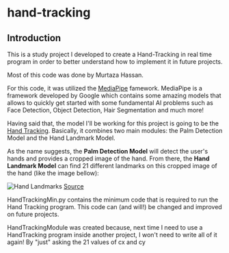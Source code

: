 # hand-tracking
 
 ## Introduction

This is a study project I developed to create a Hand-Tracking in real time program in order to better understand how to implement it in future projects.

Most of this code was done by Murtaza Hassan.

For this code, it was utilized the [MediaPipe](https://google.github.io/mediapipe/) famework. MediaPipe is a framework developed by Google which contains some amazing models that allows to quickly get started with some fundamental AI problems such as Face Detection, Object Detection, Hair Segmentation and much more!

Having said that, the model I'll be working for this project is going to be the [Hand Tracking](https://google.github.io/mediapipe/solutions/hands). Basically, it combines two main modules: the Palm Detection Model and the Hand Landmark Model.

As the name suggests, the **Palm Detection Model** will detect the user's hands and provides a cropped image of the hand. From there, the **Hand Landmark Model** can find 21 different landmarks on this cropped image of the hand (like the image bellow):

![Hand Landmarks](https://mediapipe.dev/images/mobile/hand_landmarks.png)
[Source](https://google.github.io/mediapipe/solutions/hands)



HandTrackingMin.py contains the minimum code that is required to run the Hand Tracking program. This code can (and will!) be changed and improved on future projects.

HandTrackingModule was created because, next time I need to use a HandTracking program inside another project, I won't need to write all of it again! By "just" asking the 21 values of cx and cy